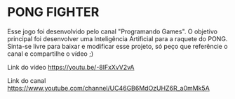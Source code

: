 # PONG FIGHTER
 
Esse jogo foi desenvolvido pelo canal "Programando Games". O objetivo principal foi desenvolver uma Inteligência Artificial para a raquete do PONG. Sinta-se livre para baixar e modificar esse projeto, só peço que referêncie o canal e compartilhe o vídeo ;)

Link do vídeo
https://youtu.be/-8lFxXvV2vA 

Link do canal
https://www.youtube.com/channel/UC46GB6MdOzUHZ6R_a0mMk5A

